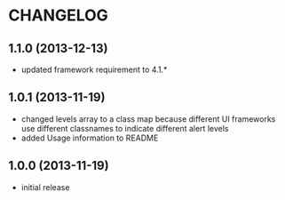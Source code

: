CHANGELOG
=========

1.1.0 (2013-12-13)
------------------

* updated framework requirement to 4.1.*

1.0.1 (2013-11-19)
------------------

* changed levels array to a class map because different UI frameworks use different classnames to indicate different alert levels
* added Usage information to README

1.0.0 (2013-11-19)
------------------

* initial release
